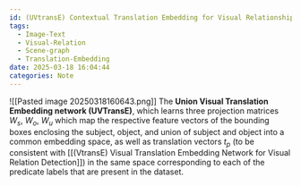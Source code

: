 ```yaml
---
id: (UVtransE) Contextual Translation Embedding for Visual Relationship Detection and Scene Graph Generation
tags:
  - Image-Text
  - Visual-Relation
  - Scene-graph
  - Translation-Embedding
date: 2025-03-18 16:04:44
categories: Note
---
```

![[Pasted image 20250318160643.png]]
The **Union Visual Translation Embedding network (UVTransE)**, which learns three projection matrices $W_{s}$, $W_{o}$, $W_{u}$ which map the respective feature vectors of the bounding boxes enclosing the subject, object, and union of subject and object into a common embedding space, as well as translation vectors $t_{p}$ (to be consistent with [[(VtransE) Visual Translation Embedding Network for Visual Relation Detection]]) in the same space corresponding to each of the predicate labels that are present in the dataset.